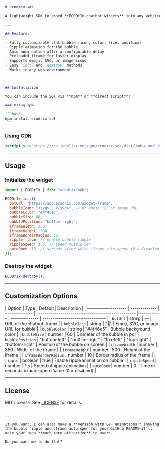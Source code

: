 ````markdown
# ecodrix-sdk

A lightweight SDK to embed **ECODrIx chatbot widgets** into any website or framework with minimal setup.

---

## Features

- Fully customizable chat bubble (icon, color, size, position)
- Ripple animation for the bubble
- Auto-open option after a configurable delay
- Preloaded iframe for faster display
- Supports emoji, SVG, or image icons
- Easy `init` and `destroy` methods
- Works in any web environment

---

## Installation

You can include the SDK via **npm** or **direct script**:

### Using npm

```bash
npm install ecodrix-sdk
```
````

### Using CDN

```html
<script src="https://cdn.jsdelivr.net/npm/ecodrix-sdk/dist/index.umd.js"></script>
```

---

## Usage

### Initialize the widget

```javascript
import { ECODrIx } from "ecodrix-sdk";

ECODrIx.init({
  botUrl: "https://app.ecodrix.com/widget-frame",
  bubbleIcon: "<svg>...</svg>", // or emoji "💬" or image URL
  bubbleColor: "#4f46e5",
  bubbleSize: 60,
  bubblePosition: "bottom-right",
  iframeWidth: 350,
  iframeHeight: 500,
  iframeBorderRadius: 10,
  ripple: true, // enable bubble ripple
  rippleSpeed: 1.5, // speed multiplier
  autoOpen: 15, // seconds after which iframe auto-opens (0 = disabled)
});
```

### Destroy the widget

```javascript
ECODrIx.destroy();
```

---

## Customization Options

| Option               | Type          | Default        | Description                                        |
| -------------------- | ------------- | -------------- | -------------------------------------------------- | ----------- | -------------- | -------------------------------- |
| `botUrl`             | string        | —              | URL of the chatbot iframe                          |
| `bubbleIcon`         | string        | "💬"           | Emoji, SVG, or image URL for bubble                |
| `bubbleColor`        | string        | "#4f46e5"      | Bubble background color                            |
| `bubbleSize`         | number        | 60             | Diameter of the bubble in px                       |
| `bubblePosition`     | "bottom-left" | "bottom-right" | "top-left"                                         | "top-right" | "bottom-right" | Position of the bubble on screen |
| `iframeWidth`        | number        | 350            | Width of the iframe                                |
| `iframeHeight`       | number        | 500            | Height of the iframe                               |
| `iframeBorderRadius` | number        | 10             | Border radius of the iframe                        |
| `ripple`             | boolean       | true           | Enable ripple animation on bubble                  |
| `rippleSpeed`        | number        | 1.5            | Speed of ripple animation                          |
| `autoOpen`           | number        | 0              | Time in seconds to auto-open iframe (0 = disabled) |

---

## License

MIT License. See [LICENSE](LICENSE) for details.

```

---

If you want, I can also make a **version with GIF animations** showing the bubble ripple and iframe auto-open for your GitHub README—it’ll make your repo **much more attractive** to users.

Do you want me to do that?
```
